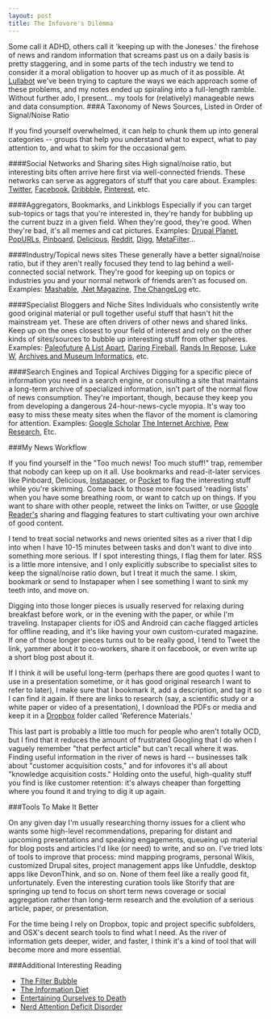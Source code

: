 ```yaml
--- 
layout: post
title: The Infovore's Dilemma 
---
```

Some call it ADHD, others call it 'keeping up with the Joneses.' the firehose of news and random information that screams past us on a daily basis is pretty staggering, and in some parts of the tech industry we tend to consider it a moral obligation to hoover up as much of it as possible.  At [Lullabot](http://lullabot.com) we've been trying to capture the ways we each approach some of these problems, and my notes ended up spiraling into a full-length ramble. Without further ado, I present… my tools for (relatively) manageable news and data consumption.
###A Taxonomy of News Sources, Listed in Order of Signal/Noise Ratio

If you find yourself overwhelmed, it can help to chunk them up into general categories -- groups that help you understand what to expect, what to pay attention to, and what to skim for the occasional gem. 

####Social Networks and Sharing sites
High signal/noise ratio, but interesting bits often arrive here first via well-connected friends. These networks can serve as aggregators of stuff that you care about.
Examples: [Twitter](http://twitter.com), [Facebook](http://facebook.com), [Dribbble](http://dribbble.com), [Pinterest](http://pinterest.com), etc.

####Aggregators, Bookmarks, and Linkblogs
Especially if you can target sub-topics or tags that you're interested in, they're handy for bubbling up the current buzz in a given field. When they're good, they're good. When they're bad, it's all memes and cat pictures.
Examples: [Drupal Planet](http://drupal.org/planet/), [PopURLs](http://popurls.com), [Pinboard](http://pinboard.in), [Delicious](http://delicious.com), [Reddit](http://reddit.com), [Digg](http://digg.com), [MetaFilter](http://metafilter.com)...

####Industry/Topical news sites
These generally have a better signal/noise ratio, but if they aren't really focused they tend to lag behind a well-connected social network. They're good for keeping up on topics or industries you and your normal network of friends aren't as focused on.
Examples: [Mashable](http://mashable.com), [.Net Magazine](http://netmagazine.com), [The ChangeLog](http://thechangelog.com/) etc.

####Specialist Bloggers and Niche Sites
Individuals who consistently write good original material or pull together useful stuff that hasn't hit the mainstream yet. These are often drivers of other news and shared links. Keep up on the ones closest to your field of interest and rely on the other kinds of sites/sources to bubble up interesting stuff from other spheres.
Examples: [Paleofuture](http://blogs.smithsonianmag.com/paleofuture/) [A List Apart](http://alistapart.com), [Daring Fireball](http://DaringFireball.net), [Rands In Repose](http://randsinrepose.com), [Luke W](http://lukew.com), [Archives and Museum Informatics](http://www.archimuse.com/), etc.

####Search Engines and Topical Archives
Digging for a specific piece of information you need in a search engine, or consulting a site that maintains a long-term archive of specialized information, isn't part of the normal flow of news consumption. They're important, though, because they keep you from developing a dangerous 24-hour-news-cycle myopia. It's way too easy to miss these meaty sites when the flavor of the moment is clamoring for attention.
Examples: [Google Scholar](http://scholar.google.com/) [The Internet Archive](http://archive.org/), [Pew Research](http://pewresearch.org/), Etc.

###My News Workflow

If you find yourself in the "Too much news! Too much stuff!" trap, remember that nobody can keep up on it all. Use bookmarks and read-it-later services like Pinboard, Delicious, [Instapaper](http://instapaper.com), or [Pocket](http://getpocket.com/) to flag the interesting stuff while you're skimming. Come back to those more focused 'reading lists' when you have some breathing room, or want to catch up on things. If you want to share with other people, retweet the links on Twitter, or use [Google Reader's](http://google.com/reader) sharing and flagging features to start cultivating your own archive of good content.

I tend to treat social networks and news oriented sites as a river that I dip into when I have 10-15 minutes between tasks and don't want to dive into something more serious. If I spot interesting things, I flag them for later. RSS is a little more intensive, and I only explicitly subscribe to specialist sites to keep the signal/noise ratio down, but I treat it much the same. I skim, bookmark or send to Instapaper when I see something I want to sink my teeth into, and move on.

Digging into those longer pieces is usually reserved for relaxing during breakfast before work, or in the evening with the paper, or while I'm traveling. Instapaper clients for iOS and Android can cache flagged articles for offline reading, and it's like having your own custom-curated magazine. If one of those longer pieces turns out to be really good, I tend to Tweet the link, yammer about it to co-workers, share it on facebook, or even write up a short blog post about it. 

If I think it will be useful long-term (perhaps there are good quotes I want to use in a presentation sometime, or it has good original research I want to refer to later), I make sure that I bookmark it, add a description, and tag it so I can find it again. If there are links to research (say, a scientific study or a white paper or video of a presentation), I download the PDFs or media and keep it in a [Dropbox](http://db.tt/LaIDXX6) folder called 'Reference Materials.'

This last part is probably a little too much for people who aren't totally OCD, but I find that it reduces the amount of frustrated Googling that I do when I vaguely remember "that perfect article" but can't recall where it was. Finding useful information in the river of news is hard -- businesses talk about "customer acquisition costs," and for infovores it's all about "knowledge acquisition costs." Holding onto the useful, high-quality stuff you find is like customer retention: it's always cheaper than forgetting where you found it and trying to dig it up again.

###Tools To Make It Better

On any given day I'm usually researching thorny issues for a client who wants some high-level recommendations, preparing for distant and upcoming presentations and speaking engagements, queueing up material for blog posts and articles I'd like (or need) to write, and so on. I've tried lots of tools to improve that process: mind mapping programs, personal Wikis, customized Drupal sites, project management apps like Unfuddle, desktop apps like DevonThink, and so on. None of them feel like a really good fit, unfortunately. Even the interesting curation tools like Storify that are springing up tend to focus on short term news coverage or social aggregation rather than long-term research and the evolution of a serious article, paper, or presentation.

For the time being I rely on Dropbox, topic and project specific subfolders, and OSX's decent search tools to find what I need. As the river of information gets deeper, wider, and faster, I think it's a kind of tool that will become more and more essential.

###Additional Interesting Reading
* [The Filter Bubble](http://www.amazon.com/dp/1594203008)
* [The Information Diet](http://www.amazon.com/dp/1449304680)
* [Entertaining Ourselves to Death](http://www.amazon.com/dp/014303653X)
* [Nerd Attention Deficit Disorder](http://www.randsinrepose.com/archives/2003/07/10/nadd.html)
